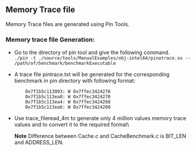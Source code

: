 ## Memory Trace file 
Memory Trace files are generated using Pin Tools.

### Memory trace file Generation:
- Go to the directory of pin tool and give the following command.\
         ```
         ./pin -t ./source/tools/ManualExamples/obj-intel64/pinatrace.so -- /path/of/benchmark/benchmarkExecutable
         ```

- A trace file pintrace.txt will be generated for the corresponding benchmark in pin directory with following format:
         
          0x7f1b5c113093: W 0x7ffec3424278
          0x7f1b5c113ea0: W 0x7ffec3424270
          0x7f1b5c113ea4: W 0x7ffec3424268
          0x7f1b5c113ea6: W 0x7ffec3424260
      
- Use trace_fileread_4m to generate only 4 million values memory trace values and to convert it to the required format\

   **Note** 
        Difference between Cache.c and CacheBenchmark.c is BIT_LEN and ADDRESS_LEN. 
            
